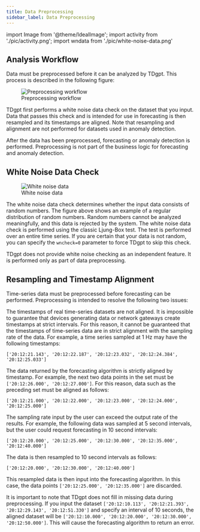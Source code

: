 ```yaml
---
title: Data Preprocessing
sidebar_label: Data Preprocessing
---
```


import Image from '@theme/IdealImage';
import activity from './pic/activity.png';
import wndata from './pic/white-noise-data.png'

## Analysis Workflow

Data must be preprocessed before it can be analyzed by TDgpt. This process is described in the following figure:

<figure>
<Image img={activity} alt="Preprocessing workflow" />
<figcaption>Preprocessing workflow</figcaption>
</figure>

TDgpt first performs a white noise data check on the dataset that you input. Data that passes this check and is intended for use in forecasting is then resampled and its timestamps are aligned. Note that resampling and alignment are not performed for datasets used in anomaly detection.

After the data has been preprocessed, forecasting or anomaly detection is performed. Preprocessing is not part of the business logic for forecasting and anomaly detection.

## White Noise Data Check

<figure>
<Image img={wndata} alt="White noise data"/>
<figcaption>White noise data</figcaption>
</figure>

The white noise data check determines whether the input data consists of random numbers. The figure above shows an example of a regular distribution of random numbers. Random numbers cannot be analyzed meaningfully, and this data is rejected by the system. The white noise data check is performed using the classic Ljung-Box test. The test is performed over an entire time series. If you are certain that your data is not random, you can specify the `wncheck=0` parameter to force TDgpt to skip this check.

TDgpt does not provide white noise checking as an independent feature. It is performed only as part of data preprocessing.

## Resampling and Timestamp Alignment

Time-series data must be preprocessed before forecasting can be performed. Preprocessing is intended to resolve the following two issues:

The timestamps of real time-series datasets are not aligned. It is impossible to guarantee that devices generating data or network gateways create timestamps at strict intervals. For this reason, it cannot be guaranteed that the timestamps of time-series data are in strict alignment with the sampling rate of the data. For example, a time series sampled at 1 Hz may have the following timestamps:

```text
['20:12:21.143', '20:12:22.187', '20:12:23.032', '20:12:24.384', '20:12:25.033']
```
  
The data returned by the forecasting algorithm is strictly aligned by timestamp. For example, the next two data points in the set must be `['20:12:26.000', '20:12:27.000']`. For this reason, data such as the preceding set must be aligned as follows:

```
['20:12:21.000', '20:12:22.000', '20:12:23.000', '20:12:24.000', '20:12:25.000']
```
  
The sampling rate input by the user can exceed the output rate of the results. For example, the following data was sampled at 5 second intervals, but the user could request forecasting in 10 second intervals:

```
['20:12:20.000', '20:12:25.000', '20:12:30.000', '20:12:35.000', '20:12:40.000'] 
```

The data is then resampled to 10 second intervals as follows:

```
['20:12:20.000', '20:12:30.000', '20:12:40.000']
```

This resampled data is then input into the forecasting algorithm. In this case, the data points `['20:12:25.000', '20:12:35.000']` are discarded.

It is important to note that TDgpt does not fill in missing data during preprocessing. If you input the dataset `['20:12:10.113', '20:12:21.393', '20:12:29.143', '20:12:51.330']` and specify an interval of 10 seconds, the aligned dataset will be `['20:12:10.000', '20:12:20.000', '20:12:30.000', '20:12:50.000']`. This will cause the forecasting algorithm to return an error.
